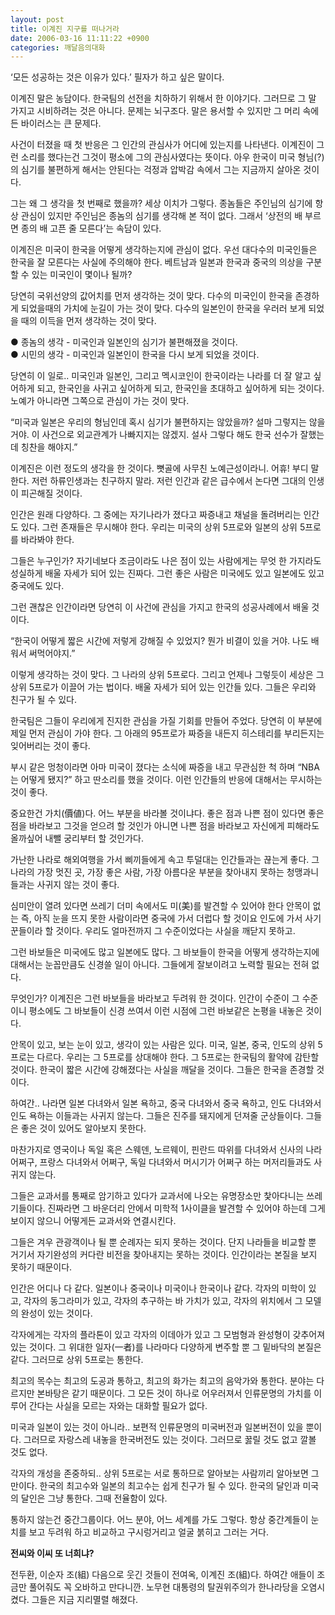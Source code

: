 ```yaml
---
layout: post
title: 이계진 지구를 떠나거라
date: 2006-03-16 11:11:22 +0900
categories: 깨달음의대화
---
```

 ‘모든 성공하는 것은 이유가 있다.’ 필자가 하고 싶은 말이다. 

  
이계진 말은 농담이다. 한국팀의 선전을 치하하기 위해서 한 이야기다. 그러므로 그 말 가지고 시비하려는 것은 아니다. 문제는 뇌구조다. 말은 용서할 수 있지만 그 머리 속에 든 바이러스는 큰 문제다. 

사건이 터졌을 때 첫 반응은 그 인간의 관심사가 어디에 있는지를 나타낸다. 이계진이 그런 소리를 했다는건 그것이 평소에 그의 관심사였다는 뜻이다. 아우 한국이 미국 형님(?)의 심기를 불편하게 해서는 안된다는 걱정과 압박감 속에서 그는 지금까지 살아온 것이다. 

그는 왜 그 생각을 첫 번째로 했을까? 세상 이치가 그렇다. 종놈들은 주인님의 심기에 항상 관심이 있지만 주인님은 종놈의 심기를 생각해 본 적이 없다. 그래서 ‘상전의 배 부르면 종의 배 고픈 줄 모른다’는 속담이 있다. 

이계진은 미국이 한국을 어떻게 생각하는지에 관심이 없다. 우선 대다수의 미국인들은 한국을 잘 모른다는 사실에 주의해야 한다. 베트남과 일본과 한국과 중국의 의상을 구분할 수 있는 미국인이 몇이나 될까?

당연히 국위선양의 값어치를 먼저 생각하는 것이 맞다. 다수의 미국인이 한국을 존경하게 되었을때의 가치에 눈길이 가는 것이 맞다. 다수의 일본인이 한국을 우러러 보게 되었을 때의 이득을 먼저 생각하는 것이 맞다. 

● 종놈의 생각 - 미국인과 일본인의 심기가 불편해졌을 것이다.   
● 시민의 생각 - 미국인과 일본인이 한국을 다시 보게 되었을 것이다. 

당연히 이 일로.. 미국인과 일본인, 그리고 멕시코인이 한국이라는 나라를 더 잘 알고 싶어하게 되고, 한국인을 사귀고 싶어하게 되고, 한국인을 초대하고 싶어하게 되는 것이다. 노예가 아니라면 그쪽으로 관심이 가는 것이 맞다. 

“미국과 일본은 우리의 형님인데 혹시 심기가 불편하지는 않았을까? 설마 그렇지는 않을거야. 이 사건으로 외교관계가 나빠지지는 않겠지. 설사 그렇다 해도 한국 선수가 잘했는데 칭찬을 해야지.”

이계진은 이런 정도의 생각을 한 것이다. 뼛골에 사무친 노예근성이라니. 어휴! 부디 말한다. 저런 하류인생과는 친구하지 말라. 저런 인간과 같은 급수에서 논다면 그대의 인생이 피곤해질 것이다. 

인간은 원래 다양하다. 그 중에는 자기나라가 졌다고 짜증내고 채널을 돌려버리는 인간도 있다. 그런 존재들은 무시해야 한다. 우리는 미국의 상위 5프로와 일본의 상위 5프로를 바라봐야 한다. 

그들은 누구인가? 자기네보다 조금이라도 나은 점이 있는 사람에게는 무엇 한 가지라도 성실하게 배울 자세가 되어 있는 진짜다. 그런 좋은 사람은 미국에도 있고 일본에도 있고 중국에도 있다. 

그런 괜찮은 인간이라면 당연히 이 사건에 관심을 가지고 한국의 성공사례에서 배울 것이다. 

“한국이 어떻게 짧은 시간에 저렇게 강해질 수 있었지? 뭔가 비결이 있을 거야. 나도 배워서 써먹어야지.” 

이렇게 생각하는 것이 맞다. 그 나라의 상위 5프로다. 그리고 언제나 그렇듯이 세상은 그 상위 5프로가 이끌어 가는 법이다. 배울 자세가 되어 있는 인간들 있다. 그들은 우리와 친구가 될 수 있다. 

한국팀은 그들이 우리에게 진지한 관심을 가질 기회를 만들어 주었다. 당연히 이 부분에 제일 먼저 관심이 가야 한다. 그 아래의 95프로가 짜증을 내든지 히스테리를 부리든지는 잊어버리는 것이 좋다. 

부시 같은 멍청이라면 아마 미국이 졌다는 소식에 짜증을 내고 무관심한 척 하며 “NBA는 어떻게 됐지?” 하고 딴소리를 했을 것이다. 이런 인간들의 반응에 대해서는 무시하는 것이 좋다. 

중요한건 가치(價値)다. 어느 부분을 바라볼 것이냐다. 좋은 점과 나쁜 점이 있다면 좋은 점을 바라보고 그것을 얻으려 할 것인가 아니면 나쁜 점을 바라보고 자신에게 피해라도 올까싶어 내뺄 궁리부터 할 것인가다. 

가난한 나라로 해외여행을 가서 삐끼들에게 속고 투덜대는 인간들과는 끊는게 좋다. 그나라의 가장 멋진 곳, 가장 좋은 사람, 가장 아름다운 부분을 찾아내지 못하는 청맹과니들과는 사귀지 않는 것이 좋다. 

심미안이 열려 있다면 쓰레기 더미 속에서도 미(美)를 발견할 수 있어야 한다 안목이 없는 즉, 아직 눈을 뜨지 못한 사람이라면 중국에 가서 더럽다 할 것이요 인도에 가서 사기꾼들이라 할 것이다. 우리도 얼마전까지 그 수준이었다는 사실을 깨닫지 못하고. 

그런 바보들은 미국에도 많고 일본에도 많다. 그 바보들이 한국을 어떻게 생각하는지에 대해서는 눈꼽만큼도 신경쓸 일이 아니다. 그들에게 잘보이려고 노력할 필요는 전혀 없다. 

무엇인가? 이계진은 그런 바보들을 바라보고 두려워 한 것이다. 인간이 수준이 그 수준이니 평소에도 그 바보들이 신경 쓰여서 이런 시점에 그런 바보같은 논평을 내놓은 것이다. 

안목이 있고, 보는 눈이 있고, 생각이 있는 사람은 있다. 미국, 일본, 중국, 인도의 상위 5프로는 다르다. 우리는 그 5프로를 상대해야 한다. 그 5프로는 한국팀의 활약에 감탄할 것이다. 한국이 짧은 시간에 강해졌다는 사실을 깨달을 것이다. 그들은 한국을 존경할 것이다. 

하여간.. 나라면 일본 다녀와서 일본 욕하고, 중국 다녀와서 중국 욕하고, 인도 다녀와서 인도 욕하는 이들과는 사귀지 않는다. 그들은 진주를 돼지에게 던져줄 군상들이다. 그들은 좋은 것이 있어도 알아보지 못한다. 

마찬가지로 영국이나 독일 혹은 스웨덴, 노르웨이, 핀란드 따위를 다녀와서 신사의 나라 어쩌구, 프랑스 다녀와서 어쩌구, 독일 다녀와서 머시기가 어쩌구 하는 머저리들과도 사귀지 않는다. 

그들은 교과서를 통째로 암기하고 있다가 교과서에 나오는 유명장소만 &#52287;아다니는 쓰레기들이다. 진짜라면 그 바운더리 안에서 미학적 1사이클을 발견할 수 있어야 하는데 그게 보이지 않으니 어떻게든 교과서와 연결시킨다. 

그들은 겨우 관광객이나 될 뿐 순례자는 되지 못하는 것이다. 단지 나라들을 비교할 뿐 거기서 자기완성의 커다란 비전을 찾아내지는 못하는 것이다. 인간이라는 본질을 보지 못하기 때문이다. 

인간은 어디나 다 같다. 일본이나 중국이나 미국이나 한국이나 같다. 각자의 미학이 있고, 각자의 동그라미가 있고, 각자의 추구하는 바 가치가 있고, 각자의 위치에서 그 모델의 완성이 있는 것이다. 

각자에게는 각자의 플라톤이 있고 각자의 이데아가 있고 그 모범형과 완성형이 갖추어져 있는 것이다. 그 위대한 일자(一者)를 나라마다 다양하게 변주할 뿐 그 밑바닥의 본질은 같다. 그러므로 상위 5프로는 통한다. 

최고의 목수는 최고의 도공과 통하고, 최고의 화가는 최고의 음악가와 통한다. 분야는 다르지만 본바탕은 같기 때문이다. 그 모든 것이 하나로 어우러져서 인류문명의 가치를 이루어 간다는 사실을 모르는 자와는 대화할 필요가 없다. 

미국과 일본이 있는 것이 아니라.. 보편적 인류문명의 미국버전과 일본버전이 있을 뿐이다. 그러므로 자랑스레 내놓을 한국버전도 있는 것이다. 그러므로 꿇릴 것도 없고 깔볼 것도 없다. 

각자의 개성을 존중하되.. 상위 5프로는 서로 통하므로 알아보는 사람끼리 알아보면 그만이다. 한국의 최고수와 일본의 최고수는 쉽게 친구가 될 수 있다. 한국의 달인과 미국의 달인은 그냥 통한다. 그때 전율함이 있다. 

통하지 않는건 중간그룹이다. 어느 분야, 어느 세계를 가도 그렇다. 항상 중간계들이 눈치를 보고 두려워 하고 비교하고 구시렁거리고 얼굴 붉히고 그러는 거다.  


**전씨와 이씨 또 너희냐?**

전두환, 이순자 조(組) 다음으로 웃긴 것들이 전여옥, 이계진 조(組)다. 하여간 애들이 조금만 풀어줘도 꼭 오바하고 만다니깐. 노무현 대통령의 탈권위주의가 한나라당을 오염시켰다. 그들은 지금 지리멸렬 해졌다.